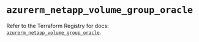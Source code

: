 # `azurerm_netapp_volume_group_oracle`

Refer to the Terraform Registry for docs: [`azurerm_netapp_volume_group_oracle`](https://registry.terraform.io/providers/hashicorp/azurerm/4.40.0/docs/resources/netapp_volume_group_oracle).
